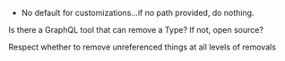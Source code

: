 - No default for customizations...if no path provided, do nothing.

Is there a GraphQL tool that can remove a Type? If not, open source?

Respect whether to remove unreferenced things at all levels of removals